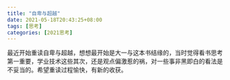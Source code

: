 ```yaml
---
title: "自卑与超越"
date: 2021-05-18T20:43:25+08:00
tags: [思考]
categories: [2021思考]
---
```


​	最近开始重读自卑与超越，想想最开始是大一与这本书结缘的，当时觉得看书思考第一重要，学业技术这些其次，还是观点偏激惹的祸，对一些事非黑即白的看法是不妥当的。希望重读过程愉快，有新的收获。